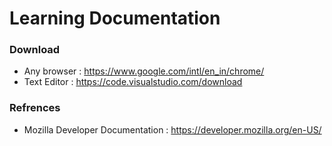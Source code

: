 # Learning Documentation
### Download
- Any browser : https://www.google.com/intl/en_in/chrome/
- Text Editor : https://code.visualstudio.com/download

### Refrences
- Mozilla Developer Documentation : https://developer.mozilla.org/en-US/